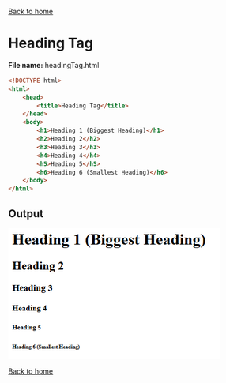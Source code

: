 [Back to home](README.md)
# Heading Tag

**File name:** headingTag.html
```html
<!DOCTYPE html>
<html>
    <head>
        <title>Heading Tag</title>
    </head>
    <body>
        <h1>Heading 1 (Biggest Heading)</h1>
        <h2>Heading 2</h2>
        <h3>Heading 3</h3>
        <h4>Heading 4</h4>
        <h5>Heading 5</h5>
        <h6>Heading 6 (Smallest Heading)</h6>
    </body>
</html>
```


## Output
![](images/headingTag.png)

[Back to home](README.md)
